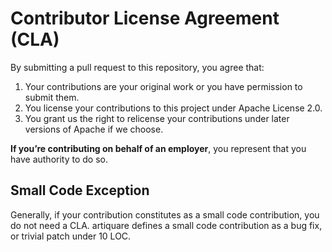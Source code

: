# Contributor License Agreement (CLA)

By submitting a pull request to this repository, you agree that:
1. Your contributions are your original work or you have permission to submit them.
2. You license your contributions to this project under Apache License 2.0.
3. You grant us the right to relicense your contributions under later versions of Apache if we choose.

**If you’re contributing on behalf of an employer**, you represent that you have authority to do so.

## Small Code Exception

Generally, if your contribution constitutes as a small code contribution, you do not need a CLA. artiquare defines a small code contribution as a bug fix, or trivial patch under 10 LOC.
